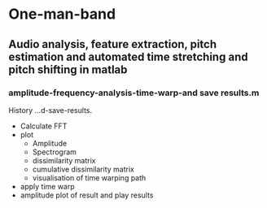 # One-man-band
## Audio analysis, feature extraction, pitch estimation and automated time stretching and pitch shifting in matlab


### amplitude-frequency-analysis-time-warp-and save results.m

 History
…d-save-results.
- Calculate FFT
- plot
    - Amplitude
    - Spectrogram
    - dissimilarity matrix
    - cumulative dissimilarity matrix
    - visualisation of time warping path
 - apply time warp
 - amplitude plot of result and play results
